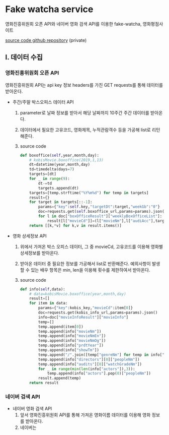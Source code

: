 # Fake watcha service

영화진흥위원회 오픈 API와 네이버 영화 검색 API를 이용한 fake-watcha, 영화평점사이트

[source code github repository](https://github.com/jiwookseo/fake_watcha) (private)



## I. 데이터 수집

### 영화진흥위원회 오픈 API

영화진흥위원회 API는 api key 정보 headers를 가진 GET requests를 통해 데이터를 받아온다.

* 주간/주말 박스오피스 데이터 API

   1. parameter로 날짜 정보를 받아서 해당 날짜까지 10주간 주간 데이터를 받아온다.

   2. 데이터에서 필요한 고유코드, 영화제목, 누적관람객수 등을 가공해 list로 리턴해준다.

   3. source code

      ```python
      def boxoffice(self,year,month,day):
          # kobisMovie.boxoffice(2019,1,13)
          dt=datetime(year,month,day)
          td=timedelta(days=7)
          targets=[dt]
          for _ in range(9):
              dt-=td
              targets.append(dt)
          targets=[temp.strftime("%Y%m%d") for temp in targets]
          result={}
          for target in targets[::-1]:
              params={"key":self.key,"targetDt":target,"weekGb":"0"}
              doc=requests.get(self.boxoffice_url,params=params).json()
              for l in doc["boxOfficeResult"]["weeklyBoxOfficeList"]:
                  result[l["movieCd"]]=(l["movieNm"],l["audiAcc"],target)
          return [[k,*v] for k,v in result.items()]
      ```

* 영화 상세정보 API

   1. 위에서 가져온 박스 오피스 데이터, 그 중 movieCd, 고유코드를 이용해 영화별 상세정보를 받아온다.

   2. 받아온 데이터 중 필요한 정보를 가공해서 list로 반환해준다.
      예외사항이 발생할 수 있는 배우 항목은 min, len을 이용해 횟수를 제한하여서 받아온다.

   3. source code

      ```python
      def info(self,data):
          # data=kobisMovie.boxoffice(year,month,day)
          result=[]
          for item in data:
              params={"key":kobis_key,"movieCd":item[0]}
              doc=requests.get(kobis_info_url,params=params).json()
              info=doc["movieInfoResult"]["movieInfo"]
              temp=[]
              temp.append(item[0])
              temp.append(info["movieNm"])
              temp.append(info["movieNmEn"])
              temp.append(info["movieNmOg"])
              temp.append(info["prdtYear"])
              temp.append(info["showTm"])
              temp.append("/".join([temp["genreNm"] for temp in info["genres"]]))
              temp.append(info["directors"][0]["peopleNm"])
              temp.append(info["audits"][0]["watchGradeNm"])
              for _ in range(min(len(info["actors"]),3)):    
                  temp.append(info["actors"].pop(0)["peopleNm"])
              result.append(temp)
          return result
      ```



### 네이버 검색 API

* 네이버 영화 검색 API
  1. 앞서 영화진흥위원회 API를 통해 가져온 영화이름 데이터를 이용해 영화 정보를 받아온다.
  2. 네이버는